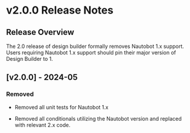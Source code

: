 # v2.0.0 Release Notes

## Release Overview

The 2.0 release of design builder formally removes Nautobot 1.x support. Users requiring Nautobot 1.x support should pin their major version of Design Builder to 1.

## [v2.0.0] - 2024-05

### Removed

- Removed all unit tests for Nautobot 1.x

- Removed all conditionals utilizing the Nautobot version and replaced with relevant 2.x code.
